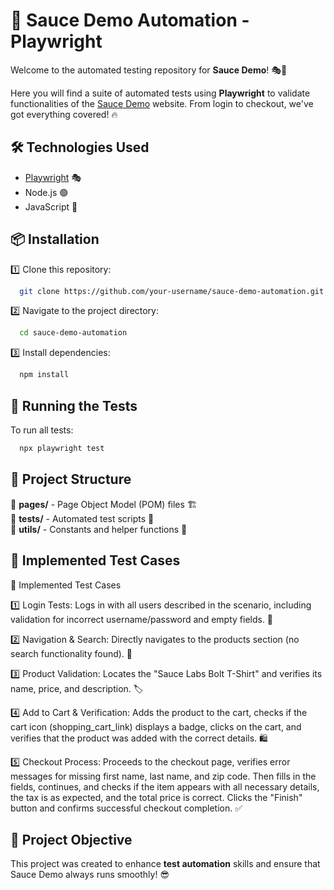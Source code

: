 # 🛒 Sauce Demo Automation - Playwright

Welcome to the automated testing repository for **Sauce Demo**! 🎭🚀

Here you will find a suite of automated tests using **Playwright** to validate functionalities of the [Sauce Demo](https://www.saucedemo.com) website. From login to checkout, we've got everything covered! 🔥

## 🛠️ Technologies Used

- [Playwright](https://playwright.dev/) 🎭
- Node.js 🟢
- JavaScript 📝

## 📦 Installation

1️⃣ Clone this repository:

```sh
  git clone https://github.com/your-username/sauce-demo-automation.git
```

2️⃣ Navigate to the project directory:

```sh
  cd sauce-demo-automation
```

3️⃣ Install dependencies:

```sh
  npm install
```

## 🚀 Running the Tests

To run all tests:

```sh
  npx playwright test
```

## 📜 Project Structure

📂 **pages/** - Page Object Model (POM) files 🏗️\
📂 **tests/** - Automated test scripts 🧪\
📂 **utils/** - Constants and helper functions 🔧

## 📌 Implemented Test Cases

📌 Implemented Test Cases

1️⃣ Login Tests: Logs in with all users described in the scenario, including validation for incorrect username/password and empty fields. 🔑

2️⃣ Navigation & Search: Directly navigates to the products section (no search functionality found). 🧭

3️⃣ Product Validation: Locates the "Sauce Labs Bolt T-Shirt" and verifies its name, price, and description. 🏷️

4️⃣ Add to Cart & Verification: Adds the product to the cart, checks if the cart icon (shopping_cart_link) displays a badge, clicks on the cart, and verifies that the product was added with the correct details. 🛍️

5️⃣ Checkout Process: Proceeds to the checkout page, verifies error messages for missing first name, last name, and zip code. Then fills in the fields, continues, and checks if the item appears with all necessary details, the tax is as expected, and the total price is correct. Clicks the "Finish" button and confirms successful checkout completion. ✅
## 🎯 Project Objective

This project was created to enhance **test automation** skills and ensure that Sauce Demo always runs smoothly! 😎

##
